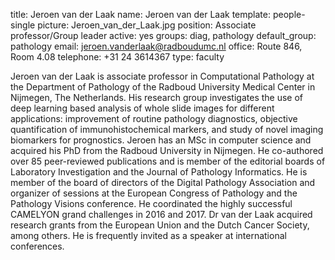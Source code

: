title: Jeroen van der Laak
name: Jeroen van der Laak
template: people-single
picture: Jeroen_van_der_Laak.jpg
position: Associate professor/Group leader
active: yes
groups: diag, pathology
default_group: pathology
email: jeroen.vanderlaak@radboudumc.nl
office: Route 846, Room 4.08
telephone: +31 24 3614367
type: faculty

Jeroen van der Laak is associate professor in Computational Pathology at the Department of Pathology of the Radboud University Medical Center in Nijmegen, The Netherlands. His research group investigates the use of deep learning based analysis of whole slide images for different applications: improvement of routine pathology diagnostics, objective quantification of immunohistochemical markers, and study of novel imaging biomarkers for prognostics. Jeroen has an MSc in computer science and acquired his PhD from the Radboud University in Nijmegen. He co-authored over 85 peer-reviewed publications and is member of the editorial boards of Laboratory Investigation and the Journal of Pathology Informatics. He is member of the board of directors of the Digital Pathology Association and organizer of sessions at the European Congress of Pathology and the Pathology Visions conference. He coordinated the highly successful CAMELYON grand challenges in 2016 and 2017. Dr van der Laak acquired research grants from the European Union and the Dutch Cancer Society, among others. He is frequently invited as a speaker at international conferences.
